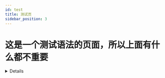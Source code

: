 ```yaml
---
id: test
title: 测试页
sidebar_position: 3
---
```


# 这是一个测试语法的页面，所以上面有什么都不重要

<details>
  <code>
    233
  </code>
</details>
